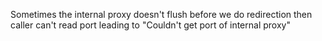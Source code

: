 Sometimes the internal proxy doesn't flush before we do redirection then caller can't read port
leading to "Couldn't get port of internal proxy"